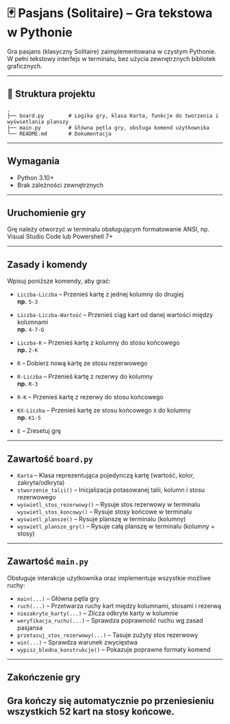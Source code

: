 # 🃏 Pasjans (Solitaire) – Gra tekstowa w Pythonie

Gra pasjans (klasyczny Solitaire) zaimplementowana w czystym Pythonie. W pełni tekstowy interfejs w terminalu, bez użycia zewnętrznych bibliotek graficznych.

---

## 📁 Struktura projektu

```
.
├── board.py        # Logika gry, klasa Karta, funkcje do tworzenia i wyświetlania planszy
├── main.py         # Główna pętla gry, obsługa komend użytkownika
└── README.md       # Dokumentacja
```

---

## Wymagania

- Python 3.10+
- Brak zależności zewnętrznych

---

## Uruchomienie gry

Grę należy otworzyć w terminalu obsługującym formatowanie ANSI, np. Visual Studio Code lub Powershell 7+

---

## Zasady i komendy

Wpisuj poniższe komendy, aby grać:

- `Liczba-Liczba` – Przenieś kartę z jednej kolumny do drugiej  
  **np.** `5-3`

- `Liczba-Liczba-Wartość` – Przenieś ciąg kart od danej wartości między kolumnami  
  **np.** `4-7-Q`

- `Liczba-K` – Przenieś kartę z kolumny do stosu końcowego  
  **np.** `2-K`

- `R` – Dobierz nową kartę ze stosu rezerwowego

- `R-Liczba` – Przenieś kartę z rezerwy do kolumny  
  **np.** `R-3`

- `R-K` – Przenieś kartę z rezerwy do stosu końcowego

- `KX-Liczba` – Przenieś kartę ze stosu końcowego `X` do kolumny  
  **np.** `K1-5`

- `E` – Zresetuj grę

---

## Zawartość `board.py`

- `Karta` – Klasa reprezentująca pojedynczą kartę (wartość, kolor, zakryta/odkryta)
- `stworzenie_talii()` – Inicjalizacja potasowanej talii, kolumn i stosu rezerwowego
- `wyswietl_stos_rezerwowy()` – Rysuje stos rezerwowy w terminalu
  `wyswietl_stos_koncowy()` – Rysuje stosy końcowe w terminalu
- `wyswietl_plansze()` – Rysuje planszę w terminalu (kolumny)
- `wyswietl_plansze_gry()` – Rysuje całą planszę w terminalu (kolumny + stosy)

---

## Zawartość `main.py`

Obsługuje interakcje użytkownika oraz implementuje wszystkie możliwe ruchy:

- `main(...)` – Główna pętla gry
- `ruch(...)` – Przetwarza ruchy kart między kolumnami, stosami i rezerwą
- `niezakryte_karty(...)` – Zlicza odkryte karty w kolumnie
- `weryfikacja_ruchu(...)` – Sprawdza poprawność ruchu wg zasad pasjansa
- `przetasuj_stos_rezerwowy(...)` – Tasuje zużyty stos rezerwowy
- `win(...)` – Sprawdza warunek zwycięstwa
- `wypisz_bledna_konstrukcje()` – Pokazuje poprawne formaty komend

---

## Zakończenie gry

Gra kończy się automatycznie po przeniesieniu wszystkich 52 kart na stosy końcowe.
---



